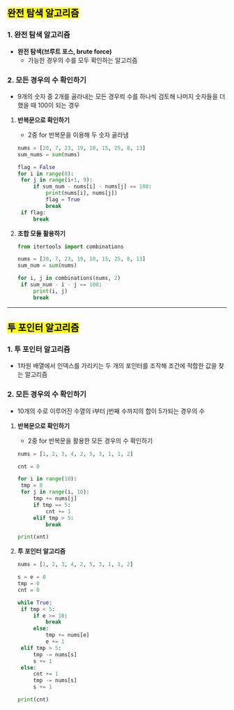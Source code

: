 ## <mark color="#fbc956">완전 탐색 알고리즘</mark>

### 1. 완전 탐색 알고리즘

- **완전 탐색(브루트 포스, brute force)**
  - 가능한 경우의 수를 모두 확인하는 알고리즘

### 2. 모든 경우의 수 확인하기

- 9개의 숫자 중 2개를 골라내는 모든 경우릐 수를 하나씩 검토해 나머지 숫자들을 더했을 때 100이 되는 경우

1. **반복문으로 확인하기**

   - 2중 for 반복문을 이용해 두 숫자 골라냄

   ```python
   nums = [20, 7, 23, 19, 10, 15, 25, 8, 13]
   sum_nums = sum(nums)

   flag = False
   for i in range(8):
   	for j in range(i+1, 9):
   		if sum_num - nums[i] - nums[j] == 100:
   			print(nums[i], nums[j])
   			flag = True
   			break
   	if flag:
   		break
   ```

2. **조합 모듈 활용하기**

   ```python
   from itertools import combinations

   nums = [20, 7, 23, 19, 10, 15, 25, 8, 13]
   sum_num = sum(nums)

   for i, j in combinations(nums, 2)
   	if sum_num - i - j == 100:
   		print(i, j)
   		break
   ```

---

## <mark color="#fbc956">투 포인터 알고리즘</mark>

### 1. 투 포인터 알고리즘

- 1차원 배열에서 인덱스를 가리키는 두 개의 포인터를 조작해 조건에 적합한 값을 찾는 알고리즘

### 2. 모든 경우의 수 확인하기

- 10개의 수로 이루어진 수열의 i부터 j번째 수까지의 합이 5가되는 경우의 수

1. **반복문으로 확인하기**

   - 2중 for 반복문을 활용한 모든 경우의 수 확인하기

   ```python
   nums = [1, 2, 3, 4, 2, 5, 3, 1, 1, 2]

   cnt = 0

   for i in range(10):
   	tmp = 0
   	for j in range(i, 10):
   		tmp += nums[j]
   		if tmp == 5:
   			cnt += 1
   		elif tmp > 5:
   			break

   print(xnt)
   ```

2. **투 포인터 알고리즘**

   ```python
   nums = [1, 2, 3, 4, 2, 5, 3, 1, 1, 2]

   s = e = 0
   tmp = 0
   cnt = 0

   while True:
   	if tmp < 5:
   		if e >= 10:
   			break
   		else:
   			tmp += nums[e]
   			e += 1
   	elif tmp > 5:
   		tmp -= nums[s]
   		s += 1
   	else:
   		cnt += 1
   		tmp -= nums[s]
   		s += 1

   print(cnt)
   ```
